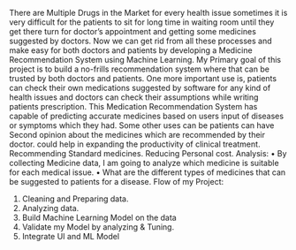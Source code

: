 There are Multiple Drugs in the Market for every health issue sometimes it is very difficult for the patients to sit for long time in waiting room until they get there turn for doctor’s appointment and getting some medicines suggested by doctors. Now we can get rid from all these processes and make easy for both doctors and patients by developing a Medicine Recommendation System using Machine Learning. 
My Primary goal of this project is to build a no-frills recommendation system where that can be trusted by both doctors and patients. One more important use is, patients can check their own medications suggested by software for any kind of health issues and doctors can check their assumptions while writing patients prescription. 
This Medication Recommendation System has capable of predicting accurate medicines based on users input of diseases or symptoms which they had. Some other uses can be patients can have Second opinion about the medicines which are recommended by their doctor. could help in expanding the productivity of clinical treatment. Recommending Standard medicines. Reducing Personal cost.
Analysis:
•	By collecting Medicine data, I am going to analyze which medicine is suitable for each medical issue.
•	What are the different types of medicines that can be suggested to patients for a disease.
Flow of my Project:
1.	Cleaning and Preparing data.
2.	Analyzing data.
3.	Build Machine Learning Model on the data
4.	Validate my Model by analyzing & Tuning.
5.	Integrate UI and ML Model


